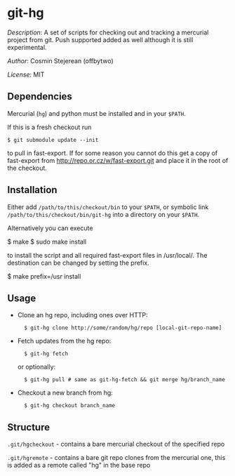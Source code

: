 # git-hg #

*Description*: A set of scripts for checking out and tracking a mercurial project
from git. Push supported added as well although it is still experimental.

*Author*: Cosmin Stejerean (offbytwo)

*License*: MIT

## Dependencies ##

Mercurial (`hg`) and python must be installed and in your `$PATH`.

If this is a fresh checkout run

    $ git submodule update --init

to pull in fast-export. If for some reason you cannot do this
get a copy of fast-export from http://repo.or.cz/w/fast-export.git and
place it in the root of the checkout.

## Installation ##

Either add `/path/to/this/checkout/bin` to your `$PATH`, or symbolic link
`/path/to/this/checkout/bin/git-hg` into a directory on your `$PATH`.

Alternatively you can execute

  $ make
  $ sudo make install

to install the script and all required fast-export files in
/usr/local/.  The destination can be changed by setting the prefix.

  $ make prefix=/usr install

## Usage ##

- Clone an hg repo, including ones over HTTP:

        $ git-hg clone http://some/random/hg/repo [local-git-repo-name]

- Fetch updates from the hg repo:

        $ git-hg fetch

    or optionally:

        $ git-hg pull # same as git-hg-fetch && git merge hg/branch_name

- Checkout a new branch from hg:

        $ git-hg checkout branch_name

## Structure ##

`.git/hgcheckout` - contains a bare mercurial checkout of the specified repo

`.git/hgremote` - contains a bare git repo clones from the mercurial one, this
                  is added as a remote called "hg" in the base repo